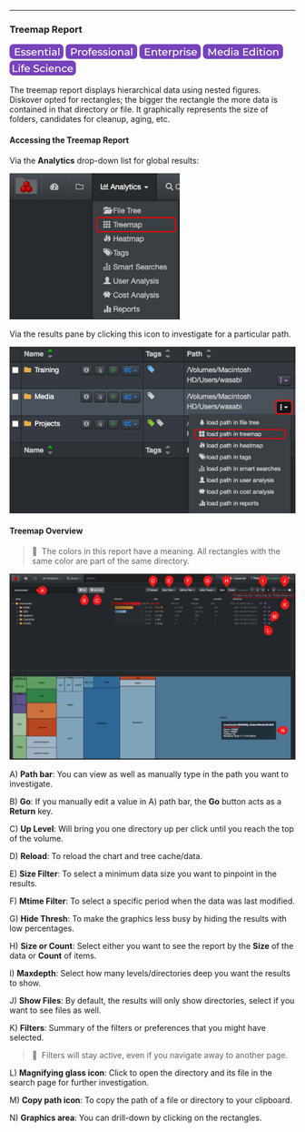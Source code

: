 <p id="treemap"></p>

___
### Treemap Report

![Image: Essential Edition Label](images/button_edition_essential.png)&nbsp;![Image: Professional Edition Label](images/button_edition_professional.png)&nbsp;![Image: Enterprise Edition Label](images/button_edition_enterprise.png)&nbsp;![Image: AJA Diskover Media Edition Label](images/button_edition_media.png)&nbsp;![Image: Life Science Edition Label](images/button_edition_life_science.png)

The treemap report displays hierarchical data using nested figures. Diskover opted for rectangles; the bigger the rectangle the more data is contained in that directory or file. It graphically represents the size of folders, candidates for cleanup, aging, etc.

#### Accessing the Treemap Report

Via the  **Analytics**  drop-down list for global results:

<img src="images/image_analytics_treemap_access_via_analytics_dropdown_20230215.png" width="300">

Via the results pane by clicking this icon to investigate for a particular path.

<img src="images/image_analytics_treemap_access_via_results_pane_20230215.png" width="600">

#### Treemap Overview

>🔆 &nbsp;The colors in this report have a meaning. All rectangles with the same color are part of the same directory.

![Image: Treemap Report Overview](images/image_analytics_treemap_overview.png)

A) **Path bar**: You can view as well as manually type in the path you want to investigate.

B) **Go**: If you manually edit a value in A) path bar, the  **Go**  button acts as a  **Return**  key.

C) **Up Level**: Will bring you one directory up per click until you reach the top of the volume.

D) **Reload**: To reload the chart and tree cache/data.

E) **Size Filter**: To select a minimum data size you want to pinpoint in the results.

F) **Mtime Filter**: To select a specific period when the data was last modified.

G) **Hide Thresh**: To make the graphics less busy by hiding the results with low percentages.

H) **Size or Count**: Select either you want to see the report by the  **Size**  of the data or **Count** of items.

I) **Maxdepth**: Select how many levels/directories deep you want the results to show.

J) **Show Files**: By default, the results will only show directories, select if you want to see files as well.

K) **Filters**: Summary of the filters or preferences that you might have selected.

>🔆 &nbsp;Filters will stay active, even if you navigate away to another page.

L) **Magnifying glass icon**: Click to open the directory and its file in the search page for further investigation.

M) **Copy path icon**: To copy the path of a file or directory to your clipboard.

N) **Graphics area**: You can drill-down by clicking on the rectangles.
